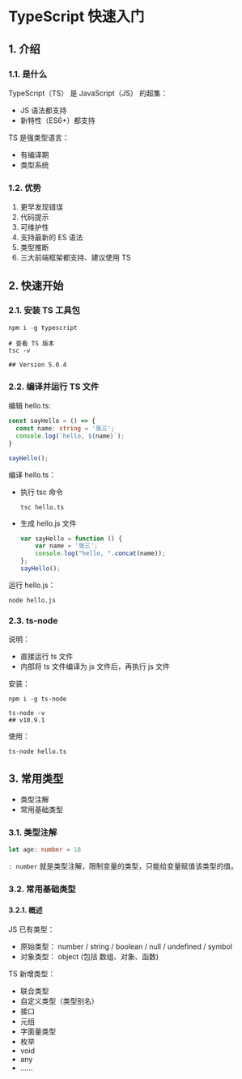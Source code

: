 # TypeScript 快速入门

## 1. 介绍

### 1.1. 是什么

TypeScript（TS） 是 JavaScript（JS） 的超集：

* JS 语法都支持
* 新特性（ES6+）都支持

TS 是强类型语言：

* 有编译期
* 类型系统

### 1.2. 优势

1. 更早发现错误
2. 代码提示
3. 可维护性
4. 支持最新的 ES 语法
5. 类型推断
6. 三大前端框架都支持、建议使用 TS

## 2. 快速开始

### 2.1. 安装 TS 工具包

```shell
npm i -g typescript

# 查看 TS 版本
tsc -v

## Version 5.0.4
```

### 2.2. 编译并运行 TS 文件

编辑 hello.ts:
    
```typescript
const sayHello = () => {
  const name: string = '张三';
  console.log(`hello, ${name}`);
}

sayHello();
```

编译 hello.ts：

* 执行 tsc 命令

    ```shell
    tsc hello.ts
    ```

* 生成 hello.js 文件

    ```javascript
    var sayHello = function () {
        var name = '张三';
        console.log("hello, ".concat(name));
    };
    sayHello();
    ```

运行 hello.js：

```shell
node hello.js
```

### 2.3. ts-node

说明：

* 直接运行 ts 文件
* 内部将 ts 文件编译为 js 文件后，再执行 js 文件

安装：

```shell
npm i -g ts-node

ts-node -v
## v10.9.1
```

使用：

```shell
ts-node hello.ts
```

## 3. 常用类型

* 类型注解
* 常用基础类型

### 3.1. 类型注解

```typescript
let age: number = 18
```

`: number` 就是类型注解，限制变量的类型，只能给变量赋值该类型的值。

### 3.2. 常用基础类型

#### 3.2.1. 概述

JS 已有类型：

* 原始类型： number / string / boolean / null / undefined / symbol
* 对象类型： object (包括 数组、对象、函数)

TS 新增类型：

* 联合类型
* 自定义类型（类型别名）
* 接口
* 元组
* 字面量类型
* 枚举
* void
* any
* ......
